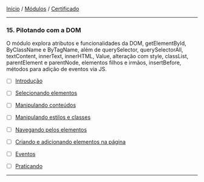 [Início](https://github.com/Thalyalm/rocketseat-trilha-fundamentar) /
[Módulos](https://github.com/Thalyalm/rocketseat-trilha-fundamentar/tree/main/modulos/readme.md) /
[Certificado](https://github.com/Thalyalm/rocketseat-trilha-fundamentar/tree/main/certificado)

---

### 15. Pilotando com a DOM

O módulo explora atributos e funcionalidades da DOM, getElementById, ByClassName e ByTagName, além de querySelector, querySelectorAll, textContent, innerText, innerHTML, Value, alteração com style, classList, parentElement e parentNode, elementos filhos e irmãos, insertBefore, métodos para adição de eventos via JS.

- [ ] [Introdução]()

- [ ] [Selecionando elementos]()

- [ ] [Manipulando conteúdos]()

- [ ] [Manipulando estilos e classes]()

- [ ] [Navegando pelos elementos]()

- [ ] [Criando e adicionando elementos na página]()

- [ ] [Eventos]()

- [ ] [Praticando]()

---